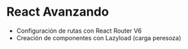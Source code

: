 # React Avanzando

- Configuración de rutas con React Router V6
- Creación de componentes con Lazyload (carga peresoza)

